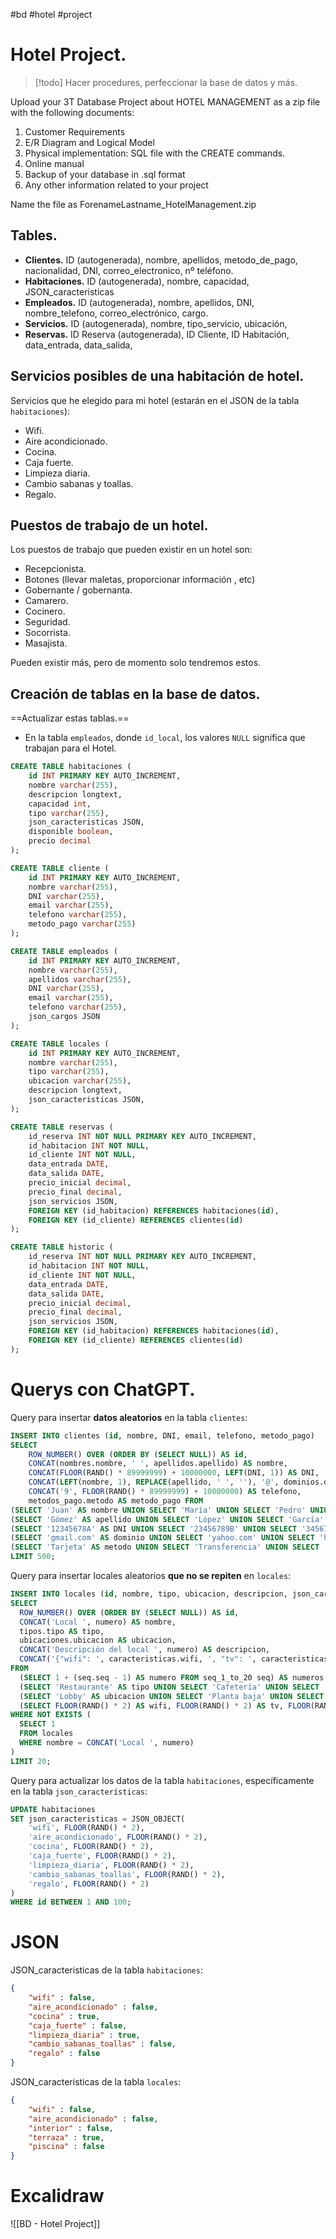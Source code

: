 #bd #hotel #project

# Hotel Project.

> [!todo]
> Hacer procedures, perfeccionar la base de datos y más.

Upload your 3T Database Project about HOTEL MANAGEMENT as a zip file with the following documents:

1. Customer Requirements
2. E/R Diagram and Logical Model
3. Physical implementation: SQL file with the CREATE commands.
3. Online manual
4. Backup of your database in .sql format
5. Any other information related to your project

Name the file as ForenameLastname_HotelManagement.zip

## Tables.

- **Clientes.** ID (autogenerada), nombre, apellidos, metodo_de_pago, nacionalidad, DNI, correo_electronico, nº teléfono.
- **Habitaciones.** ID (autogenerada), nombre, capacidad, JSON_caracteristicas
- **Empleados.** ID (autogenerada), nombre, apellidos, DNI, nombre_telefono, correo_electrónico,  cargo.
- **Servicios.** ID (autogenerada), nombre, tipo_servicio, ubicación, 
- **Reservas.** ID Reserva (autogenerada), ID Cliente, ID Habitación, data_entrada, data_salida, 

## Servicios posibles de una habitación de hotel.

Servicios que he elegido para mi hotel (estarán en el JSON de la tabla `habitaciones`):

- Wifi.
- Aire acondicionado.
- Cocina.
- Caja fuerte.
- Limpieza diaria.
- Cambio sabanas y toallas.
- Regalo.

## Puestos de trabajo de un hotel.

Los puestos de trabajo que pueden existir en un hotel son:

- Recepcionista.
- Botones (llevar maletas, proporcionar información , etc)
- Gobernante / gobernanta.
- Camarero.
- Cocinero.
- Seguridad.
- Socorrista.
- Masajista.

Pueden existir más, pero de momento solo tendremos estos.

## Creación de tablas en la base de datos.

==Actualizar estas tablas.==

- En la tabla `empleados`, donde `id_local`, los valores `NULL` significa que trabajan para el Hotel.

````sql
CREATE TABLE habitaciones (
	id INT PRIMARY KEY AUTO_INCREMENT,
	nombre varchar(255),
	descripcion longtext,
	capacidad int,
	tipo varchar(255),
	json_caracteristicas JSON,
	disponible boolean,
	precio decimal
);

CREATE TABLE cliente (
	id INT PRIMARY KEY AUTO_INCREMENT,
	nombre varchar(255),
	DNI varchar(255),
	email varchar(255),
	telefono varchar(255),
	metodo_pago varchar(255)
);

CREATE TABLE empleados (
	id INT PRIMARY KEY AUTO_INCREMENT,
	nombre varchar(255),
	apellidos varchar(255),
	DNI varchar(255),
	email varchar(255),
	telefono varchar(255),
	json_cargos JSON
);

CREATE TABLE locales (
	id INT PRIMARY KEY AUTO_INCREMENT,
	nombre varchar(255),
	tipo varchar(255),
	ubicacion varchar(255),
	descripcion longtext,
	json_caracteristicas JSON,
);

CREATE TABLE reservas (
	id_reserva INT NOT NULL PRIMARY KEY AUTO_INCREMENT,
	id_habitacion INT NOT NULL,
	id_cliente INT NOT NULL,
	data_entrada DATE,
	data_salida DATE,
	precio_inicial decimal,
	precio_final decimal,
	json_servicios JSON,
	FOREIGN KEY (id_habitacion) REFERENCES habitaciones(id),
	FOREIGN KEY (id_cliente) REFERENCES clientes(id)
);

CREATE TABLE historic (
	id_reserva INT NOT NULL PRIMARY KEY AUTO_INCREMENT,
	id_habitacion INT NOT NULL,
	id_cliente INT NOT NULL,
	data_entrada DATE,
	data_salida DATE,
	precio_inicial decimal,
	precio_final decimal,
	json_servicios JSON,
	FOREIGN KEY (id_habitacion) REFERENCES habitaciones(id),
	FOREIGN KEY (id_cliente) REFERENCES clientes(id)
);
````

# Querys con ChatGPT.

Query para insertar **datos aleatorios** en la tabla `clientes`:

````sql
INSERT INTO clientes (id, nombre, DNI, email, telefono, metodo_pago)
SELECT
    ROW_NUMBER() OVER (ORDER BY (SELECT NULL)) AS id,
    CONCAT(nombres.nombre, ' ', apellidos.apellido) AS nombre,
    CONCAT(FLOOR(RAND() * 89999999) + 10000000, LEFT(DNI, 1)) AS DNI,
    CONCAT(LEFT(nombre, 1), REPLACE(apellido, ' ', ''), '@', dominios.dominio) AS email,
    CONCAT('9', FLOOR(RAND() * 89999999) + 10000000) AS telefono,
    metodos_pago.metodo AS metodo_pago FROM
(SELECT 'Juan' AS nombre UNION SELECT 'María' UNION SELECT 'Pedro' UNION SELECT 'Ana') AS nombres,
(SELECT 'Gómez' AS apellido UNION SELECT 'López' UNION SELECT 'García' UNION SELECT 'Martínez') AS apellidos,
(SELECT '12345678A' AS DNI UNION SELECT '23456789B' UNION SELECT '34567890C' UNION SELECT '45678901D') AS DNI,
(SELECT 'gmail.com' AS dominio UNION SELECT 'yahoo.com' UNION SELECT 'hotmail.com' UNION SELECT 'outlook.com') AS dominios,
(SELECT 'Tarjeta' AS metodo UNION SELECT 'Transferencia' UNION SELECT 'PayPal' UNION SELECT 'Efectivo') AS metodos_pago
LIMIT 500;
````

Query para insertar locales aleatorios **que no se repiten** en `locales`:

````sql
INSERT INTO locales (id, nombre, tipo, ubicacion, descripcion, json_caracteristicas)
SELECT
  ROW_NUMBER() OVER (ORDER BY (SELECT NULL)) AS id,
  CONCAT('Local ', numero) AS nombre,
  tipos.tipo AS tipo,
  ubicaciones.ubicacion AS ubicacion,
  CONCAT('Descripción del local ', numero) AS descripcion,
  CONCAT('{"wifi": ', caracteristicas.wifi, ', "tv": ', caracteristicas.tv, ', "aire_acondicionado": ', caracteristicas.aire_acondicionado, ', "terraza": ', caracteristicas.terraza, '}') AS json_caracteristicas
FROM
  (SELECT 1 + (seq.seq - 1) AS numero FROM seq_1_to_20 seq) AS numeros,
  (SELECT 'Restaurante' AS tipo UNION SELECT 'Cafetería' UNION SELECT 'Tienda' UNION SELECT 'Salón de eventos') AS tipos,
  (SELECT 'Lobby' AS ubicacion UNION SELECT 'Planta baja' UNION SELECT 'Piso 1' UNION SELECT 'Piso 2' UNION SELECT 'Piso 3') AS ubicaciones,
  (SELECT FLOOR(RAND() * 2) AS wifi, FLOOR(RAND() * 2) AS tv, FLOOR(RAND() * 2) AS aire_acondicionado, FLOOR(RAND() * 2) AS terraza) AS caracteristicas
WHERE NOT EXISTS (
  SELECT 1
  FROM locales
  WHERE nombre = CONCAT('Local ', numero)
)
LIMIT 20;

````

Query para actualizar los datos de la tabla `habitaciones`, específicamente en la tabla `json_características`:

````sql
UPDATE habitaciones
SET json_caracteristicas = JSON_OBJECT(
    'wifi', FLOOR(RAND() * 2),
    'aire_acondicionado', FLOOR(RAND() * 2),
    'cocina', FLOOR(RAND() * 2),
    'caja_fuerte', FLOOR(RAND() * 2),
    'limpieza_diaria', FLOOR(RAND() * 2),
    'cambio_sabanas_toallas', FLOOR(RAND() * 2),
    'regalo', FLOOR(RAND() * 2)
)
WHERE id BETWEEN 1 AND 100;
````

# JSON

JSON_caracteristicas de la tabla `habitaciones`:

````json
{
    "wifi" : false,
    "aire_acondicionado" : false,
    "cocina" : true,
    "caja_fuerte" : false,
    "limpieza_diaria" : true,
    "cambio_sabanas_toallas" : false,
    "regalo" : false  
}
````

JSON_caracteristicas de la tabla `locales`:

````json
{
    "wifi" : false,
    "aire_acondicionado" : false,
    "interior" : false,
    "terraza" : true,
    "piscina" : false
}
````

# Excalidraw

![[BD - Hotel Project]]